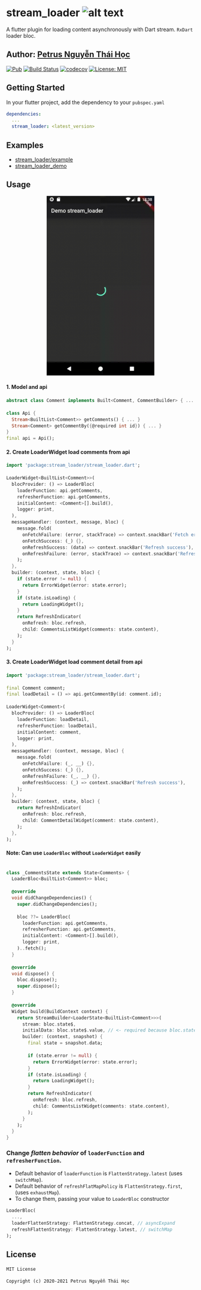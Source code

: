# stream_loader ![alt text](https://avatars3.githubusercontent.com/u/6407041?s=32&v=4)

A flutter plugin for loading content asynchronously with Dart stream. `RxDart` loader bloc.

## Author: [Petrus Nguyễn Thái Học](https://github.com/hoc081098)

[![Pub](https://img.shields.io/pub/v/stream_loader.svg)](https://pub.dartlang.org/packages/stream_loader)
[![Build Status](https://travis-ci.org/hoc081098/stream_loader.svg?branch=master)](https://travis-ci.org/hoc081098/stream_loader)
[![codecov](https://codecov.io/gh/hoc081098/stream_loader/branch/master/graph/badge.svg)](https://codecov.io/gh/hoc081098/stream_loader)
[![License: MIT](https://img.shields.io/badge/License-MIT-yellow.svg)](https://opensource.org/licenses/MIT)

## Getting Started

In your flutter project, add the dependency to your `pubspec.yaml`

```yaml
dependencies:
  ...
  stream_loader: <latest_version>
```

## Examples
-   [stream_loader/example](https://github.com/hoc081098/stream_loader/tree/master/example)
-   [stream_loader_demo](https://github.com/hoc081098/stream_loader_demo)

## Usage

<p align="center">
    <img src="https://github.com/hoc081098/hoc081098.github.io/raw/master/stream_loader/untitled.gif" height="480"/>
</p>

#### 1. Model and api
```dart
abstract class Comment implements Built<Comment, CommentBuilder> { ... }

class Api {
  Stream<BuiltList<Comment>> getComments() { ... }
  Stream<Comment> getCommentBy({@required int id}) { ... }
}
final api = Api();
```

#### 2. Create LoaderWidget load comments from api
```dart
import 'package:stream_loader/stream_loader.dart';

LoaderWidget<BuiltList<Comment>>(
  blocProvider: () => LoaderBloc(
    loaderFunction: api.getComments,
    refresherFunction: api.getComments,
    initialContent: <Comment>[].build(),
    logger: print,
  ),
  messageHandler: (context, message, bloc) {
    message.fold(
      onFetchFailure: (error, stackTrace) => context.snackBar('Fetch error'),
      onFetchSuccess: (_) {},
      onRefreshSuccess: (data) => context.snackBar('Refresh success'),
      onRefreshFailure: (error, stackTrace) => context.snackBar('Refresh error'),
    );
  },
  builder: (context, state, bloc) {
    if (state.error != null) {
      return ErrorWidget(error: state.error);
    }
    if (state.isLoading) {
      return LoadingWidget();
    }
    return RefreshIndicator(
      onRefresh: bloc.refresh,
      child: CommentsListWidget(comments: state.content),
    );
  }
);
```

#### 3. Create LoaderWidget load comment detail from api
```dart
import 'package:stream_loader/stream_loader.dart';

final Comment comment;
final loadDetail = () => api.getCommentBy(id: comment.id);

LoaderWidget<Comment>(
  blocProvider: () => LoaderBloc(
    loaderFunction: loadDetail,
    refresherFunction: loadDetail,
    initialContent: comment,
    logger: print,
  ),
  messageHandler: (context, message, bloc) {
    message.fold(
      onFetchFailure: (_, __) {},
      onFetchSuccess: (_) {},
      onRefreshFailure: (_, __) {},
      onRefreshSuccess: (_) => context.snackBar('Refresh success'),
    );
  },
  builder: (context, state, bloc) {
    return RefreshIndicator(
      onRefresh: bloc.refresh,
      child: CommentDetailWidget(comment: state.content),
    );
  },
);
```

#### Note: Can use `LoaderBloc` without `LoaderWidget` easily
```dart

class _CommentsState extends State<Comments> {
  LoaderBloc<BuiltList<Comment>> bloc;

  @override
  void didChangeDependencies() {
    super.didChangeDependencies();

    bloc ??= LoaderBloc(
      loaderFunction: api.getComments,
      refresherFunction: api.getComments,
      initialContent: <Comment>[].build(),
      logger: print,
    )..fetch();
  }

  @override
  void dispose() {
    bloc.dispose();
    super.dispose();
  }
  
  @override
  Widget build(BuildContext context) {
    return StreamBuilder<LoaderState<BuiltList<Comment>>>(
      stream: bloc.state$,
      initialData: bloc.state$.value, // <- required because bloc.state$ does not replay the latest value
      builder: (context, snapshot) {
        final state = snapshot.data;
        
        if (state.error != null) {
          return ErrorWidget(error: state.error);
        }
        if (state.isLoading) {
          return LoadingWidget();
        }
        return RefreshIndicator(
          onRefresh: bloc.refresh,
          child: CommentsListWidget(comments: state.content),
        );
      }
    );
  }
}
```

### Change _flatten behavior_ of `loaderFunction` and `refresherFunction`.

-   Default behavior of `loaderFunction` is `FlattenStrategy.latest` (uses `switchMap`).
-   Default behavior of `refreshFlatMapPolicy` is `FlattenStrategy.first`, (uses `exhaustMap`).
-   To change them, passing your value to `LoaderBloc` constructor

```dart
LoaderBloc(
  ...,
  loaderFlattenStrategy: FlattenStrategy.concat, // asyncExpand
  refreshFlattenStrategy: FlattenStrategy.latest, // switchMap
);
```

## License
    MIT License
    
    Copyright (c) 2020-2021 Petrus Nguyễn Thái Học
